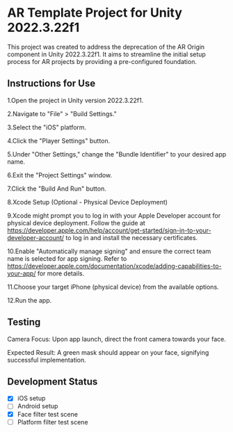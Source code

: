 # AR Template Project for Unity 2022.3.22f1

This project was created to address the deprecation of the AR Origin component in Unity 2022.3.22f1. It aims to streamline the initial setup process for AR projects by providing a pre-configured foundation.

## Instructions for Use

1.Open the project in Unity version 2022.3.22f1.

2.Navigate to "File" > "Build Settings."

3.Select the "iOS" platform.

4.Click the "Player Settings" button.

5.Under "Other Settings," change the "Bundle Identifier" to your desired app name.

6.Exit the "Project Settings" window.

7.Click the "Build And Run" button.

8.Xcode Setup (Optional - Physical Device Deployment)

9.Xcode might prompt you to log in with your Apple Developer account for physical device deployment. Follow the guide at https://developer.apple.com/help/account/get-started/sign-in-to-your-developer-account/ to log in and install the necessary certificates.

10.Enable "Automatically manage signing" and ensure the correct team name is selected for app signing. Refer to https://developer.apple.com/documentation/xcode/adding-capabilities-to-your-app/ for more details.

11.Choose your target iPhone (physical device) from the available options.

12.Run the app.

## Testing

Camera Focus: Upon app launch, direct the front camera towards your face.

Expected Result: A green mask should appear on your face, signifying successful implementation.

## Development Status

- [x] iOS setup
- [ ] Android setup
- [x] Face filter test scene
- [ ] Platform filter test scene
